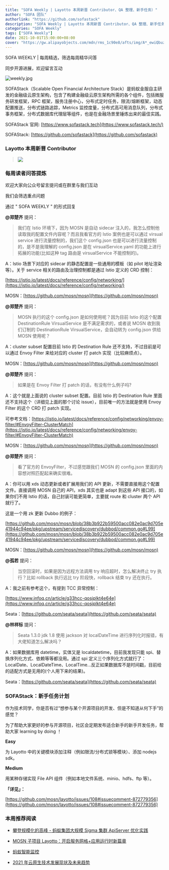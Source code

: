 ```yaml
---
title: "SOFA Weekly | Layotto 本周新晋 Contributor、QA 整理、新手任务）"
author: "SOFA 团队"
authorlink: "https://github.com/sofastack"
description: "SOFA Weekly | Layotto 本周新晋 Contributor、QA 整理、新手任务）"
categories: "SOFA Weekly"
tags: ["SOFA Weekly"]
date: 2021-10-01T15:00:00+08:00
cover: "https://gw.alipayobjects.com/mdn/rms_1c90e8/afts/img/A*_ewiQbuzeOQAAAAAAAAAAAAAARQnAQ"
---
```


SOFA WEEKLY | 每周精选，筛选每周精华问答

同步开源进展，欢迎留言互动

![weekly.jpg](https://gw.alipayobjects.com/mdn/rms_1c90e8/afts/img/A*_ewiQbuzeOQAAAAAAAAAAAAAARQnAQ)

SOFAStack（Scalable Open Financial Architecture Stack）是蚂蚁金服自主研发的金融级云原生架构，包含了构建金融级云原生架构所需的各个组件，包括微服务研发框架，RPC 框架，服务注册中心，分布式定时任务，限流/熔断框架，动态配置推送，分布式链路追踪，Metrics 监控度量，分布式高可用消息队列，分布式事务框架，分布式数据库代理层等组件，也是在金融场景里锤炼出来的最佳实践。

SOFAStack 官网: [https://www.sofastack.tech](https://www.sofastack.tech/)

SOFAStack: [https://github.com/sofastack](https://github.com/sofastack)

### Layotto 本周新晋 Contributor

> ![](https://gw.alipayobjects.com/zos/bmw-prod/e3e93aa6-efd2-4e84-acd4-d3485944b6e6.webp)

### 每周读者问答提炼

欢迎大家向公众号留言提问或在群里与我们互动

我们会筛选重点问题

通过 " SOFA WEEKLY " 的形式回复

**@郑楚齐** 提问：

> 我们在 Istio 环境下，因为 MOSN 是自动 sidecar 注入的，我怎么控制他读取我的配置文件内容呢？而且我看官方的 Istio 案例也是可以通过 virsual service 进行流量控制的，我们这个 config.json 也是可以进行流量控制的，是不是我理解的 config.json 是在 virsualService.yaml 的功能上进行拓展的功能(比如这种 tag 路由是 virsualService 不能控制的)。

A：Istio 场景下对应的 sidecar 的静态配置是一些通用的模板（如 pilot 地址渲染等）。关于 service 相关的路由及治理控制都是通过 Istio 定义的 CRD 控制：

[https://istio.io/latest/docs/reference/config/networking/](https://istio.io/latest/docs/reference/config/networking/)

MOSN：[https://github.com/mosn/mosn](https://github.com/mosn/mosn)

**@郑楚齐** 提问：

> MOSN 执行的这个 config.json 是如何使用呢？因为目前 Istio 的这个配置 DestinationRule VirsualService 是不满足需求的，或者说 MOSN 收到我们订制的 DestinationRule VirsualService，会自动转为 config.json 供给 MOSN 使用呢？

A：cluster subset 配置目前 Istio 的 Destination Rule 还不支持，不过目前是可以通过 Envoy Filter 来给对应的 cluster 打 patch 实现（比较麻烦点）。

MOSN：[https://github.com/mosn/mosn](https://github.com/mosn/mosn)

**@郑楚齐** 提问：

> 如果是在 Envoy Filter 打 patch 的话，有没有什么例子吗?

A：这个就是上面说的 cluster subset 配置。目前 Istio 的 Destination Rule 里面还不支持这个（详细见上面的那个讨论 issue），目前唯一的方法就是使用 Envoy Filter 的这个 CRD 打 patch 实现。

可参考文档：[https://istio.io/latest/docs/reference/config/networking/envoy-filter/#EnvoyFilter-ClusterMatch](https://istio.io/latest/docs/reference/config/networking/envoy-filter/#EnvoyFilter-ClusterMatch)

MOSN：[https://github.com/mosn/mosn](https://github.com/mosn/mosn)

**@郑楚齐** 提问：

> 看了官方的 EnvoyFilter，不过感觉跟我们 MOSN 的 config.json 里面的内容想对照匹配起来确实很难。

A：你可以用 xds 动态更新或者扩展用我们的 API 更新，不需要直接用这个配置文件。直接调用 MOSN 自己的 API，xds 其实也是 adapt 到这些 API 接口的，如果你们不用 Istio 的话，自己封装可能更简单，主要就 route 和 cluster 两个 API 就行了。

这是一个用 zk 更新 Dubbo 的例子：

[https://github.com/mosn/mosn/blob/38b3b922b59500acc082e0ac9d705e41944c94ee/pkg/upstream/servicediscovery/dubbod/common.go#L99](https://github.com/mosn/mosn/blob/38b3b922b59500acc082e0ac9d705e41944c94ee/pkg/upstream/servicediscovery/dubbod/common.go#L99)

MOSN：[https://github.com/mosn/mosn](https://github.com/mosn/mosn)

**@孤若** 提问：

> 当空回滚时，如果是因为远程方法调用 try 响应超时，怎么解决终止 try 执行？比如 rollback 执行远比 try 阶段快，rollback 结束 try 还在执行。

A：我之前有参考这个，有提到 TCC 异常控制：

[https://www.infoq.cn/article/g33hcc-qosjplkt4e64e](https://www.infoq.cn/article/g33hcc-qosjplkt4e64e)

Seata：[https://github.com/seata/seata](https://github.com/seata/seata)

**@林祥标** 提问：

> Seata 1.3.0 jdk 1.8 使用 jackson 对 localDateTime 进行序列化时报错，有大佬知道怎么解决吗？

A：如果数据库用 datetime，实体又是 localdatetime，目前我发现只能 spi、替换序列化方式、依赖等等都没用。通过 spi 定义三个序列化方式就行了：LocalDate、LocalDateTime、LocalTime...反正如果数据库不是时间戳，目前给的适配方式是无用的(个人用下来的结果)。

Seata：[https://github.com/seata/seata](https://github.com/seata/seata)

### SOFAStack：新手任务计划

作为技术同学，你是否有过“想参与某个开源项目的开发、但是不知道从何下手”的感觉？

为了帮助大家更好的参与开源项目，社区会定期发布适合新手的新手开发任务，帮助大家 learning by doing ！

**Easy**

为 Layotto 中的关键模块添加注释（例如限流/分布式锁等模块）、添加 nodejs sdk。

**Medium**

用某种存储实现 File API 组件（例如本地文件系统、minio、hdfs、ftp 等）。

**「详见」：**

[https://github.com/mosn/layotto/issues/108#issuecomment-872779356](https://github.com/mosn/layotto/issues/108#issuecomment-872779356)

### 本周推荐阅读

- [攀登规模化的高峰 - 蚂蚁集团大规模 Sigma 集群 ApiServer 优化实践](https://mp.weixin.qq.com/s?__biz=MzUzMzU5Mjc1Nw==&mid=2247495579&idx=1&sn=67d0abc1c513ba4f815550d235b7a109&chksm=faa30041cdd489577c0e3469348ebad2ab2cc12cdfebca3a4f9e8dcd5ba828a76f500e8c0115&scene=21)

- [MOSN 子项目 Layotto：开启服务网格+应用运行时新篇章](https://mp.weixin.qq.com/s?__biz=MzUzMzU5Mjc1Nw==&mid=2247488835&idx=1&sn=d645b9abc866048e679b56bfe3b72482&chksm=faa0fa99cdd7738ff1749ae75b1670f953c92b70dcf0358337977438fd74b632b21a7b17ece3&scene=21#wechat_redirect)

- [蚂蚁智能监控](https://mp.weixin.qq.com/s?__biz=MzUzMzU5Mjc1Nw==&mid=2247494372&idx=1&sn=bb10a77c657251ee29d5fcc19c058ce7&chksm=faa3053ecdd48c28c35e262d04659766d8c0b411f1d5605b2dd7981b4345e1d4bf47cc977130&scene=21)

- [2021 年云原生技术发展现状及未来趋势](https://mp.weixin.qq.com/s?__biz=MzUzMzU5Mjc1Nw==&mid=2247492248&idx=1&sn=c26d93b04b2ee8d06d8d495e114cb960&chksm=faa30d42cdd48454b4166a29efa6c0e775ff443f972bd74cc1eb057ed4f0878b2cb162b356bc&scene=21)
